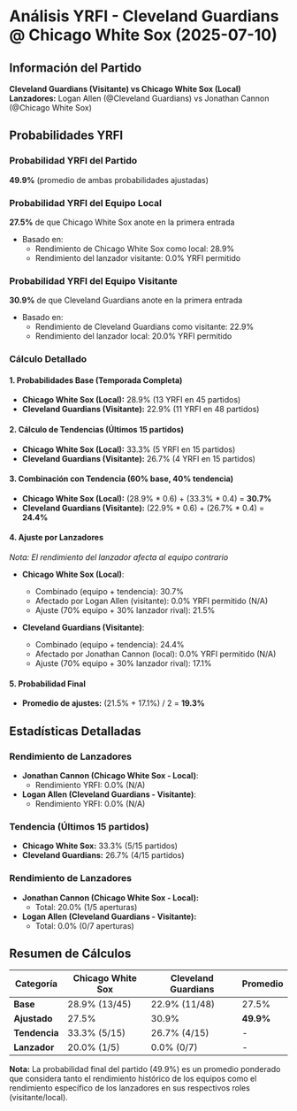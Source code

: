 # Análisis YRFI - Cleveland Guardians @ Chicago White Sox (2025-07-10)

## Información del Partido
**Cleveland Guardians (Visitante) vs Chicago White Sox (Local)**  
**Lanzadores:** Logan Allen (@Cleveland Guardians) vs Jonathan Cannon (@Chicago White Sox)

## Probabilidades YRFI

### Probabilidad YRFI del Partido
**49.9%** (promedio de ambas probabilidades ajustadas)

### Probabilidad YRFI del Equipo Local
**27.5%** de que Chicago White Sox anote en la primera entrada
- Basado en:
  - Rendimiento de Chicago White Sox como local: 28.9%
  - Rendimiento del lanzador visitante: 0.0% YRFI permitido

### Probabilidad YRFI del Equipo Visitante
**30.9%** de que Cleveland Guardians anote en la primera entrada
- Basado en:
  - Rendimiento de Cleveland Guardians como visitante: 22.9%
  - Rendimiento del lanzador local: 20.0% YRFI permitido

### Cálculo Detallado

#### 1. Probabilidades Base (Temporada Completa)
- **Chicago White Sox (Local):** 28.9% (13 YRFI en 45 partidos)
- **Cleveland Guardians (Visitante):** 22.9% (11 YRFI en 48 partidos)

#### 2. Cálculo de Tendencias (Últimos 15 partidos)
- **Chicago White Sox (Local):** 33.3% (5 YRFI en 15 partidos)
- **Cleveland Guardians (Visitante):** 26.7% (4 YRFI en 15 partidos)

#### 3. Combinación con Tendencia (60% base, 40% tendencia)
- **Chicago White Sox (Local):** (28.9% * 0.6) + (33.3% * 0.4) = **30.7%**
- **Cleveland Guardians (Visitante):** (22.9% * 0.6) + (26.7% * 0.4) = **24.4%**

#### 4. Ajuste por Lanzadores
*Nota: El rendimiento del lanzador afecta al equipo contrario*

- **Chicago White Sox (Local)**:
  - Combinado (equipo + tendencia): 30.7%
  - Afectado por Logan Allen (visitante): 0.0% YRFI permitido (N/A)
  - Ajuste (70% equipo + 30% lanzador rival): 21.5%

- **Cleveland Guardians (Visitante)**:
  - Combinado (equipo + tendencia): 24.4%
  - Afectado por Jonathan Cannon (local): 0.0% YRFI permitido (N/A)
  - Ajuste (70% equipo + 30% lanzador rival): 17.1%

#### 5. Probabilidad Final
- **Promedio de ajustes:** (21.5% + 17.1%) / 2 = **19.3%**

## Estadísticas Detalladas


### Rendimiento de Lanzadores
- **Jonathan Cannon (Chicago White Sox - Local)**:
  - Rendimiento YRFI: 0.0% (N/A)
- **Logan Allen (Cleveland Guardians - Visitante)**:
  - Rendimiento YRFI: 0.0% (N/A)
### Tendencia (Últimos 15 partidos)
- **Chicago White Sox:** 33.3% (5/15 partidos)
- **Cleveland Guardians:** 26.7% (4/15 partidos)

### Rendimiento de Lanzadores
- **Jonathan Cannon (Chicago White Sox - Local):**
  - Total: 20.0% (1/5 aperturas)
- **Logan Allen (Cleveland Guardians - Visitante):**
  - Total: 0.0% (0/7 aperturas)

## Resumen de Cálculos
| Categoría | Chicago White Sox    | Cleveland Guardians  | Promedio |
|-----------|----------------------|----------------------|----------|
| **Base** | 28.9% (13/45) | 22.9% (11/48) | 27.5% |
| **Ajustado** | 27.5% | 30.9% | **49.9%** |
| **Tendencia** | 33.3% (5/15) | 26.7% (4/15) | - |
| **Lanzador** | 20.0% (1/5) | 0.0% (0/7) | - |

**Nota:** La probabilidad final del partido (49.9%) es un promedio ponderado que considera tanto el rendimiento histórico de los equipos como el rendimiento específico de los lanzadores en sus respectivos roles (visitante/local).